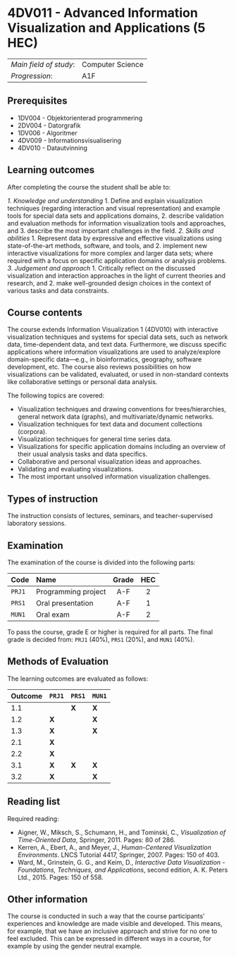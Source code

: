 # 4DV011 - Advanced Information Visualization and Applications (5 HEC)

|     |     |
| --- | --- | 
| *Main field of study*: | Computer Science | 
| *Progression*: | A1F | 

## Prerequisites

- 1DV004 - Objektorienterad programmering
- 2DV004 - Datorgrafik
- 1DV006 - Algoritmer
- 4DV009 - Informationsvisualisering
- 4DV010 - Datautvinning

## Learning outcomes

After completing the course the student shall be able to:

*1. Knowledge and understanding*
	1. Define and explain visualization techniques (regarding interaction and visual representation) and example tools for special data sets and applications domains,
	2. describe validation and evaluation methods for information visualization tools and approaches, and
	3. describe the most important challenges in the field.
*2. Skills and abilities*
	1. Represent data by expressive and effective visualizations using state-of-the-art methods, software, and tools, and
	2. implement new interactive visualizations for more complex and larger data sets; where required with a focus on specific application domains or analysis problems.
*3. Judgement and approach*
	1. Critically reflect on the discussed visualization and interaction approaches in the light of current theories and research, and
	2. make well-grounded design choices in the context of various tasks and data constraints.

## Course contents

The course extends Information Visualization 1 (4DV010) with interactive visualization techniques and systems for special data sets, such as network data, time-dependent data, and text data. Furthermore, we discuss specific applications where information visualizations are used to analyze/explore domain-specific data—e.g., in bioinformatics, geography, software development, etc. The course also reviews possibilities on how visualizations can be validated, evaluated, or used in non-standard contexts like collaborative settings or personal data analysis.

The following topics are covered:

- Visualization techniques and drawing conventions for trees/hierarchies, general  network data (graphs), and multivariate/dynamic networks.
- Visualization techniques for text data and document collections (corpora).
- Visualization techniques for general time series data.
- Visualizations for specific application domains including an overview of their usual analysis tasks and data specifics.
- Collaborative and personal visualization ideas and approaches.
- Validating and evaluating visualizations.
- The most important unsolved information visualization challenges.

## Types of instruction

The instruction consists of lectures, seminars, and teacher-supervised laboratory sessions. 

## Examination

The examination of the course is divided into the following parts:

| Code | Name             | Grade | HEC | 
| :--- | :-------------------- | :---: | :---: |
|`PRJ1`| Programming project | A-F   | 2     |
|`PRS1`| Oral presentation          | A-F   | 1     |
|`MUN1`| Oral exam      | A-F   | 2     |

To pass the course, grade E or higher is required for all parts. The final grade is decided from: `PRJ1` (40%), `PRS1` (20%), and `MUN1` (40%).

## Methods of Evaluation

The learning outcomes are evaluated as follows:

| Outcome       |`PRJ1` |`PRS1` |`MUN1` |  
| ---------------- | ----  | ----  | ----  |  
| 1.1              |       | **X** | **X** |  
| 1.2              | **X** |       | **X** |  
| 1.3              | **X** |       | **X** |  
| 2.1              | **X** |       |       |  
| 2.2              | **X** |       |       |  
| 3.1              | **X** | **X** | **X** |  
| 3.2              | **X** |       | **X** |  

## Reading list

Required reading:

- Aigner, W., Miksch, S., Schumann, H., and Tominski, C., *Visualization of Time-Oriented Data*, Springer, 2011. Pages: 80 of 286.
- Kerren, A., Ebert, A., and Meyer, J., *Human-Centered Visualization Environments*. LNCS Tutorial 4417, Springer, 2007. Pages: 150 of 403.
- Ward, M., Grinstein, G. G., and Keim, D., *Interactive Data Visualization - Foundations, Techniques, and Applications*, second edition, A. K. Peters Ltd., 2015. Pages: 150 of 558.

## Other information

The course is conducted in such a way that the course participants' experiences and knowledge are made visible and developed. This means, for example, that we have an inclusive approach and strive for no one to feel excluded. This can be expressed in different ways in a course, for example by using the gender neutral example.


